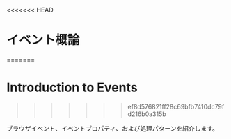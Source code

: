 <<<<<<< HEAD
# イベント概論
=======
# Introduction to Events
>>>>>>> ef8d576821ff28c69bfb7410dc79fd216b0a315b

ブラウザイベント、イベントプロパティ、および処理パターンを紹介します。
